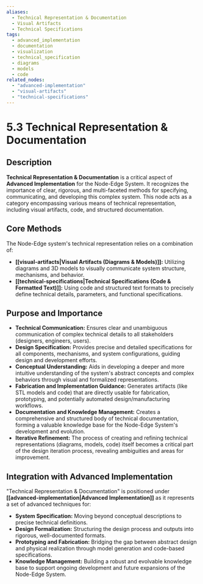 ```yaml
---
aliases:
  - Technical Representation & Documentation
  - Visual Artifacts
  - Technical Specifications
tags:
  - advanced_implementation
  - documentation
  - visualization
  - technical_specification
  - diagrams
  - models
  - code
related_nodes:
  - "advanced-implementation"
  - "visual-artifacts"
  - "technical-specifications"
---
```

# 5.3 Technical Representation & Documentation

## Description

**Technical Representation & Documentation** is a critical aspect of **Advanced Implementation** for the Node-Edge System. It recognizes the importance of clear, rigorous, and multi-faceted methods for specifying, communicating, and developing this complex system. This node acts as a category encompassing various means of technical representation, including visual artifacts, code, and structured documentation.

## Core Methods

The Node-Edge system's technical representation relies on a combination of:

- **[[visual-artifacts|Visual Artifacts (Diagrams & Models)]]:** Utilizing diagrams and 3D models to visually communicate system structure, mechanisms, and behavior.
- **[[technical-specifications|Technical Specifications (Code & Formatted Text)]]:** Using code and structured text formats to precisely define technical details, parameters, and functional specifications.

## Purpose and Importance

- **Technical Communication:** Ensures clear and unambiguous communication of complex technical details to all stakeholders (designers, engineers, users).
- **Design Specification:** Provides precise and detailed specifications for all components, mechanisms, and system configurations, guiding design and development efforts.
- **Conceptual Understanding:** Aids in developing a deeper and more intuitive understanding of the system's abstract concepts and complex behaviors through visual and formalized representations.
- **Fabrication and Implementation Guidance:** Generates artifacts (like STL models and code) that are directly usable for fabrication, prototyping, and potentially automated design/manufacturing workflows.
- **Documentation and Knowledge Management:** Creates a comprehensive and structured body of technical documentation, forming a valuable knowledge base for the Node-Edge System's development and evolution.
- **Iterative Refinement:** The process of creating and refining technical representations (diagrams, models, code) itself becomes a critical part of the design iteration process, revealing ambiguities and areas for improvement.

## Integration with Advanced Implementation

"Technical Representation & Documentation" is positioned under **[[advanced-implementation|Advanced Implementation]]** as it represents a set of advanced techniques for:

- **System Specification:** Moving beyond conceptual descriptions to precise technical definitions.
- **Design Formalization:** Structuring the design process and outputs into rigorous, well-documented formats.
- **Prototyping and Fabrication:** Bridging the gap between abstract design and physical realization through model generation and code-based specifications.
- **Knowledge Management:** Building a robust and evolvable knowledge base to support ongoing development and future expansions of the Node-Edge System.